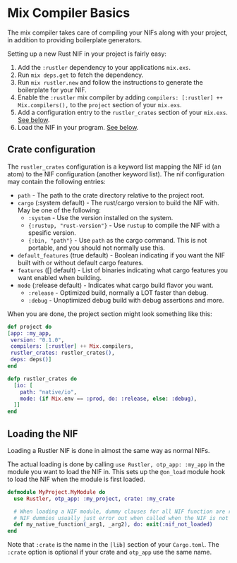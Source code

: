# Mix Compiler Basics

The mix compiler takes care of compiling your NIFs along with your project, in addition to providing boilerplate generators.

Setting up a new Rust NIF in your project is fairly easy:

1. Add the `:rustler` dependency to your applications `mix.exs`.
2. Run `mix deps.get` to fetch the dependency.
3. Run `mix rustler.new` and follow the instructions to generate the boilerplate for your NIF.
4. Enable the `:rustler` mix compiler by adding `compilers: [:rustler] ++ Mix.compilers(),` to the `project` section of your `mix.exs`.
5. Add a configuration entry to the `rustler_crates` section of your `mix.exs`. [See below](#crate-configuration).
6. Load the NIF in your program. [See below](#loading-the-nif).

## Crate configuration

The `rustler_crates` configuration is a keyword list mapping the NIF id (an atom) to the NIF configuration (another keyword list). The nif configuration may contain the following entries:

* `path` - The path to the crate directory relative to the project root.
* `cargo` (:system default) - The rust/cargo version to build the NIF with. May be one of the following:
    * `:system` - Use the version installed on the system.
    * `{:rustup, "rust-version"}` - Use `rustup` to compile the NIF with a spesific version.
    * `{:bin, "path"}` - Use `path` as the cargo command. This is not portable, and you should not normally use this.
* `default_features` (true default) - Boolean indicating if you want the NIF built with or without default cargo features.
* `features` ([] default) - List of binaries indicating what cargo features you want enabled when building.
* `mode` (:release default) - Indicates what cargo build flavor you want.
    * `:release` - Optimized build, normally a LOT faster than debug.
    * `:debug` - Unoptimized debug build with debug assertions and more.

When you are done, the project section might look something like this:

```elixir
def project do
[app: :my_app,
 version: "0.1.0",
 compilers: [:rustler] ++ Mix.compilers,
 rustler_crates: rustler_crates(),
 deps: deps()]
end

defp rustler_crates do
  [io: [
    path: "native/io",
    mode: (if Mix.env == :prod, do: :release, else: :debug),
  ]]
end
```

## Loading the NIF

Loading a Rustler NIF is done in almost the same way as normal NIFs.

The actual loading is done by calling `use Rustler, otp_app: :my_app` in the module you want to load the NIF in.
This sets up the `@on_load` module hook to load the NIF when the module is first
loaded.

```elixir
defmodule MyProject.MyModule do
  use Rustler, otp_app: :my_project, crate: :my_crate

  # When loading a NIF module, dummy clauses for all NIF function are required.
  # NIF dummies usually just error out when called when the NIF is not loaded, as that should never normally happen.
  def my_native_function(_arg1, _arg2), do: exit(:nif_not_loaded)
end
```

Note that `:crate` is the name in the `[lib]` section of your `Cargo.toml`. The
`:crate` option is optional if your crate and `otp_app` use the same name.
